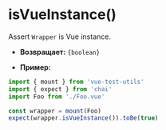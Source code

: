 # isVueInstance()

Assert `Wrapper` is Vue instance.

- **Возвращает:** `{boolean}`

- **Пример:**

```js
import { mount } from 'vue-test-utils'
import { expect } from 'chai'
import Foo from './Foo.vue'

const wrapper = mount(Foo)
expect(wrapper.isVueInstance()).toBe(true)
 ```

